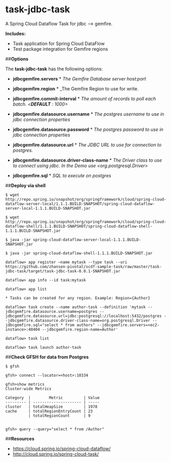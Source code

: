 # task-jdbc-task
A Spring Cloud Dataflow Task for jdbc --> gemfire. 

**Includes:**

   * Task application for Spring Cloud DataFlow
   * Test package integration for Gemfire regions 

##**Options**

The **task-jdbc-task** has the following options:

* **jdbcgemfire.servers**
       * _The Gemfire Database server host:port_
 
* **jdbcgemfire.region**
       * _The Gemfire Region to use for write.
       
* **jdbcgemfire.commit-interval**
       * _The amount of records to poll each batch. <**DEFAULT** : 1000>_
 
* **jdbcgemfire.datasource.username**
       * _The postgres username to use in jdbc connection properties_
       
* **jdbcgemfire.datasource.password**
       * _The postgres password to use in jdbc connection properties_
       
* **jdbcgemfire.datasource.url**
       * _The JDBC URL to use for connection to postgres._
       
* **jdbcgemfire.datasource.driver-class-name**
       * _The Driver class to use to connect using jdbc. In the Demo use <org.postgresql.Driver>_
        
* **jdbcgemfire.sql**
       * _SQL to execute on postgres_

 

##**Deploy via shell**

```
$ wget http://repo.spring.io/snapshot/org/springframework/cloud/spring-cloud-dataflow-server-local/1.1.1.BUILD-SNAPSHOT/spring-cloud-dataflow-server-local-1.1.1.BUILD-SNAPSHOT.jar

$ wget http://repo.spring.io/snapshot/org/springframework/cloud/spring-cloud-dataflow-shell/1.1.1.BUILD-SNAPSHOT/spring-cloud-dataflow-shell-1.1.1.BUILD-SNAPSHOT.jar

$ java -jar spring-cloud-dataflow-server-local-1.1.1.BUILD-SNAPSHOT.jar

$ java -jar spring-cloud-dataflow-shell-1.1.1.BUILD-SNAPSHOT.jar

dataflow> app register —name mytask --type task --uri https://github.com/zhansen-pivotal/scdf-sample-task/raw/master/task-jdbc-task/target/task-jdbc-task-0.0.1-SNAPSHOT.jar

dataflow> app info --id task:mytask 

dataflow> app list

* Tasks can be created for any region. Example: Region={Author}

dataflow> task create --name author-task --definition 'mytask --jdbcgemfire.datasource.username=postgres --jdbcgemfire.datasource.url=jdbc:postgresql://localhost:5432/postgres --jdbcgemfire.datasource.driver-class-name=org.postgresql.Driver --jdbcgemfire.sql="select * from authors" --jdbcgemfire.servers=<ec2-instance>:40404 --jdbcgemfire.region-name=Author'

dataflow> task list

dataflow> task launch author-task
```

##**Check GFSH for data from Postgres**

```
$ gfsh

gfsh> connect --locator=<host>:10334

gfsh>show metrics
Cluster-wide Metrics

Category  |        Metric         | Value
--------- | --------------------- | -----
cluster   | totalHeapSize         | 1978
cache     | totalRegionEntryCount | 23
          | totalRegionCount      | 9


gfsh> query --query="select * from /Author"
```

##**Resources**

* https://cloud.spring.io/spring-cloud-dataflow/
* http://cloud.spring.io/spring-cloud-task/